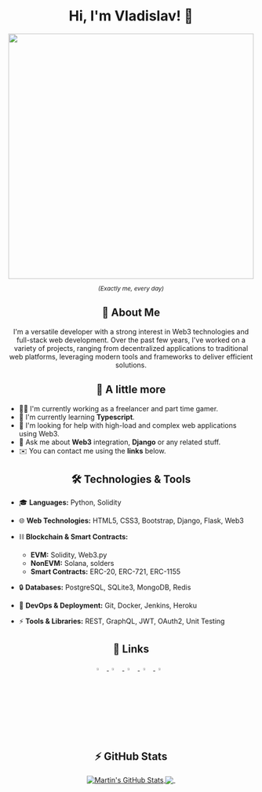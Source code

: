<div id="header" align="center">
    <h1> Hi, I'm Vladislav! 👋 </h1>
    <img src="https://images.squarespace-cdn.com/content/v1/5b7bbb93b27e3939ab06ae13/1555789472875-5T2VWRPLAOWWADYLYR34/pem1.gif?format=2500w" width="500"/>
    <p style="font-size: 12px; font-style: italic;">(Exactly me, every day)</p>
</div>

<div id="aboutme" align="center" >
    <h2> 👀 About Me </h2>
    <p>I'm a versatile developer with a strong interest in Web3 technologies and full-stack web development. Over the past few years, I've worked on a variety of projects, ranging from decentralized applications to traditional web platforms, leveraging modern tools and frameworks to deliver efficient solutions.</p>
</div>

<div id="aboutme_more" align="center" >
    <h2> 👾 A little more </h2>
</div>

- 👨‍💻 I'm currently working as a freelancer and part time gamer.
- 🧠 I'm currently learning **Typescript**.
- 🤔 I'm looking for help with high-load and complex web applications using Web3.
- 💬 Ask me about **Web3** integration, **Django** or any related stuff.
- ✉️ You can contact me using the **links** below.

<div id="skills" align="center" >
    <h2> 🛠️ Technologies & Tools </h2>
</div>

- 🎓 **Languages:** Python, Solidity

- 🌐 **Web Technologies:** HTML5, CSS3, Bootstrap, Django, Flask, Web3

- ⛓️ **Blockchain & Smart Contracts:**

  - **EVM:** Solidity, Web3.py
  - **NonEVM:** Solana, solders
  - **Smart Contracts:** ERC-20, ERC-721, ERC-1155

- 🔒 **Databases:** PostgreSQL, SQLite3, MongoDB, Redis

- 🤖 **DevOps & Deployment:** Git, Docker, Jenkins, Heroku

- ⚡ **Tools & Libraries:** REST, GraphQL, JWT, OAuth2, Unit Testing

<div id="links" align="center" >
    <h2> 🔗 Links </h2>
    <a href="https://t.me/vladweat">
        <img src="https://upload.wikimedia.org/wikipedia/commons/thumb/8/83/Telegram_2019_Logo.svg/2048px-Telegram_2019_Logo.svg.png" alt="Telegram" style="width: 3.5%; margin-right: 10px;"/>
    </a>
    <a href="https://steamcommunity.com/id/vladweat1">
        <img src="https://upload.wikimedia.org/wikipedia/commons/8/83/Steam_icon_logo.svg" alt="Steam" style="width: 3.5%; margin-right: 10px;"/>
    </a>
    <a href="https://discord.com/users/vladweat">
        <img src="https://uxwing.com/wp-content/themes/uxwing/download/brands-and-social-media/discord-round-color-icon.png" alt="Discord" style="width: 3.5%; margin-right: 10px;"/>
    </a>
    <a href="https://x.com/justweat1">
        <img src="https://img.icons8.com/color/48/000000/twitter.png" alt="Twitter" style="width: 3.5%; margin-right: 10px;"/>
    </a>
    <a href="mailto:kononov.vw@gmail.com">
        <img src="https://img.icons8.com/fluent/48/000000/gmail.png" alt="Twitter" style="width: 3.5%; margin-right: 10px;"/>
    </a>
</div>

<div id="stats" align="center">
    <h2> ⚡ GitHub Stats </h2>
    <a href="https://github.com/vladweat">
    <img align="center" src="https://github-readme-stats.vercel.app/api?username=vladweat&show_icons=true&line_height=27&count_private=true&title_color=ffffff&text_color=c9cacc&icon_color=2bbc8a&bg_color=1d1f21" alt="Martin's GitHub Stats" />
    </a>
    <a href="https://github.com/vladweat">
    <img align="center" src="https://github-readme-stats.vercel.app/api/top-langs/?username=vladweat&hide=java,html,tex&title_color=ffffff&text_color=c9cacc&icon_color=2bbc8a&bg_color=1d1f21&langs_count=3" />
    </a>
    <img src="https://komarev.com/ghpvc/?username=vladweat&style=flat-square&color=blue" alt="" style="margin-top: 10px;"/>
</div>

